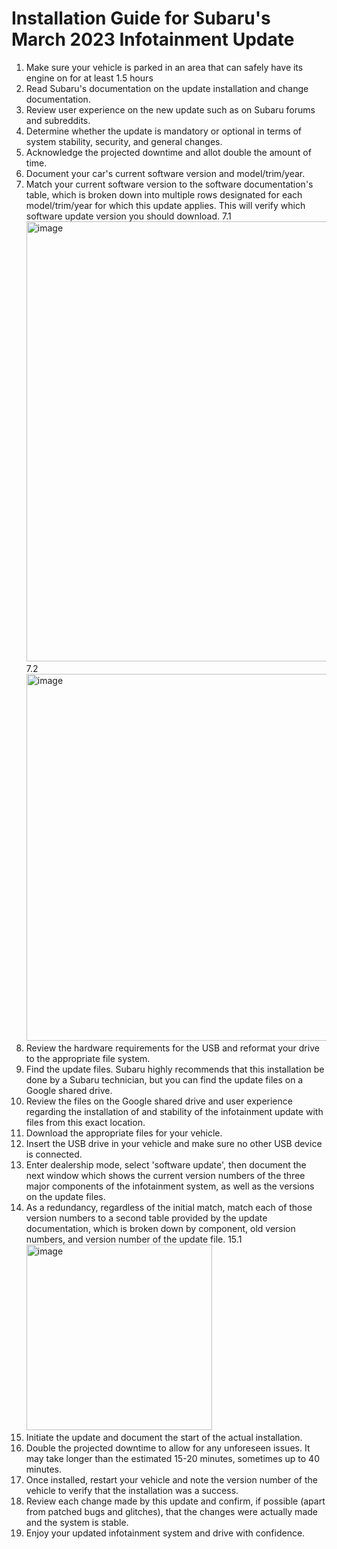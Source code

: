 # Installation Guide for Subaru's March 2023 Infotainment Update

1. Make sure your vehicle is parked in an area that can safely have its engine on for at least 1.5 hours 
2. Read Subaru's documentation on the update installation and change documentation.
3. Review user experience on the new update such as on Subaru forums and subreddits. 
4. Determine whether the update is mandatory or optional in terms of system stability, security, and general changes.
5. Acknowledge the projected downtime and allot double the amount of time.
6. Document your car's current software version and model/trim/year.
7. Match your current software version to the software documentation's table, which is broken down into multiple rows designated for each model/trim/year for which this update applies. This will verify which software update version you should download.
7.1 <img width="704" alt="image" src="https://user-images.githubusercontent.com/90270082/234302925-706a2277-a7c2-4aac-b843-41fe1806ecdc.png">
7.2 <img width="587" alt="image" src="https://user-images.githubusercontent.com/90270082/234303310-9ed21c03-9255-465f-ad25-242776a7eac8.png">
9. Review the hardware requirements for the USB and reformat your drive to the appropriate file system.
10. Find the update files. Subaru highly recommends that this installation be done by a Subaru technician, but you can find the update files on a Google shared drive.
11. Review the files on the Google shared drive and user experience regarding the installation of and stability of the infotainment update with files from this exact location.
12. Download the appropriate files for your vehicle.
13. Insert the USB drive in your vehicle and make sure no other USB device is connected.
14. Enter dealership mode, select 'software update', then document the next window which shows the current version numbers of the three major components of the infotainment system, as well as the versions on the update files.
15. As a redundancy, regardless of the initial match, match each of those version numbers to a second table provided by the update documentation, which is broken down by component, old version numbers, and version number of the update file.
15.1 <img width="297" alt="image" src="https://user-images.githubusercontent.com/90270082/234303535-7620584b-8089-4b45-ae86-7858d29cfb19.png">
17. Initiate the update and document the start of the actual installation.
18. Double the projected downtime to allow for any unforeseen issues. It may take longer than the estimated 15-20 minutes, sometimes up to 40 minutes.
19. Once installed, restart your vehicle and note the version number of the vehicle to verify that the installation was a success.
20. Review each change made by this update and confirm, if possible (apart from patched bugs and glitches), that the changes were actually made and the system is stable.
21. Enjoy your updated infotainment system and drive with confidence.

